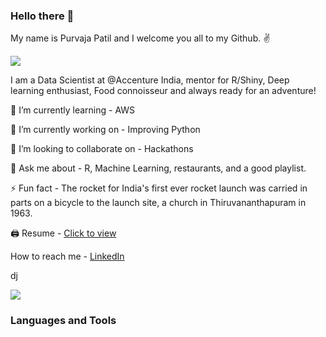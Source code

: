 ### Hello there 👋

My name is Purvaja Patil and I welcome you all to my Github. ✌️

![](https://komarev.com/ghpvc/?username=purvajapatil&color=blueviolet&style=plastic)

I am a Data Scientist at @Accenture India, mentor for R/Shiny, Deep learning enthusiast, Food connoisseur and always ready for an adventure!

🌱 I’m currently learning - AWS 

🔭 I’m currently working on - Improving Python

👯 I’m looking to collaborate on - Hackathons

💬 Ask me about - R, Machine Learning, restaurants, and a good playlist.

⚡️ Fun fact - The rocket for India's first ever rocket launch was carried in parts on a bicycle to the launch site, a church in Thiruvananthapuram in 1963.

🖨 Resume - [Click to view](https://drive.google.com/file/d/1O3O4hIQiaoHdxGIF0MyWG9nv46_tzHsu/view?usp=sharing)

How to reach me - [LinkedIn](https://www.linkedin.com/in/purvajapatil/)

dj



![](https://img.shields.io/badge/LinkedIn-0077B5?style=for-the-badge&logo=linkedin&logoColor=white)

### Languages and Tools
